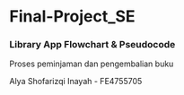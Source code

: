 # Final-Project_SE

### Library App Flowchart & Pseudocode
Proses peminjaman dan pengembalian buku

Alya Shofarizqi Inayah - FE4755705
